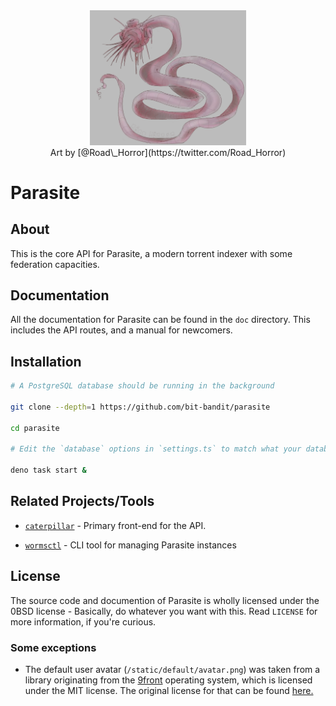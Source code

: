 <div align="center">
  <img src="static/parasite.png" width="250">
  <br> 
  Art by [@Road\_Horror](https://twitter.com/Road_Horror)
</div>

# Parasite

## About

This is the core API for Parasite, a modern torrent indexer with some federation
capacities.

## Documentation

All the documentation for Parasite can be found in the `doc` directory. This
includes the API routes, and a manual for newcomers.

## Installation

```sh
# A PostgreSQL database should be running in the background

git clone --depth=1 https://github.com/bit-bandit/parasite

cd parasite

# Edit the `database` options in `settings.ts` to match what your database has.

deno task start &
```

## Related Projects/Tools

- [`caterpillar`](https://github.com/bit-bandit/caterpillar) - Primary front-end
  for the API.

- [`wormsctl`](https://github.com/bit-bandit/wormsctl) - CLI tool for managing
  Parasite instances

## License

The source code and documention of Parasite is wholly licensed under the 0BSD
license - Basically, do whatever you want with this. Read `LICENSE` for more
information, if you're curious.

### Some exceptions

- The default user avatar (`/static/default/avatar.png`) was taken from a
  library originating from the [9front](http://9front.org/) operating system,
  which is licensed under the MIT license. The original license for that can be
  found [here.](https://github.com/rdbyk/9front/blob/master/lib/legal/mit)
